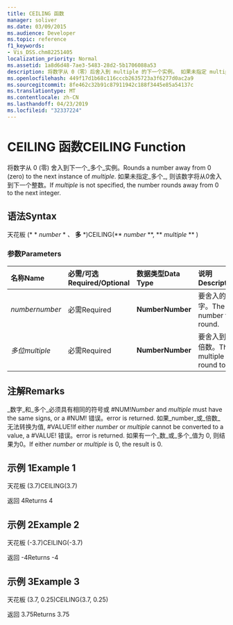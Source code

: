 ```yaml
---
title: CEILING 函数
manager: soliver
ms.date: 03/09/2015
ms.audience: Developer
ms.topic: reference
f1_keywords:
- Vis_DSS.chm82251405
localization_priority: Normal
ms.assetid: 1a8d6d48-7ae3-5483-28d2-5b1706088a53
description: 将数字从 0（零）后舍入到 multiple 的下一个实例。 如果未指定 multiple，会将数字从 0 后舍入到下一个整数。
ms.openlocfilehash: 449f17d1b68c116cccb2635723a3f6277d0ac2a9
ms.sourcegitcommit: 8fe462c32b91c87911942c188f3445e85a54137c
ms.translationtype: MT
ms.contentlocale: zh-CN
ms.lasthandoff: 04/23/2019
ms.locfileid: "32337224"
---
```

# <a name="ceiling-function"></a><span data-ttu-id="66eeb-104">CEILING 函数</span><span class="sxs-lookup"><span data-stu-id="66eeb-104">CEILING Function</span></span>

<span data-ttu-id="66eeb-105">将数字从 0 (零) 舍入到下一个_多个_实例。</span><span class="sxs-lookup"><span data-stu-id="66eeb-105">Rounds a number away from 0 (zero) to the next instance of  _multiple_.</span></span> <span data-ttu-id="66eeb-106">如果未指定_多个_, 则该数字将从0舍入到下一个整数。</span><span class="sxs-lookup"><span data-stu-id="66eeb-106">If  _multiple_ is not specified, the number rounds away from 0 to the next integer.</span></span> 
  
## <a name="syntax"></a><span data-ttu-id="66eeb-107">语法</span><span class="sxs-lookup"><span data-stu-id="66eeb-107">Syntax</span></span>

<span data-ttu-id="66eeb-108">天花板 (\* \* *number* \* *、* **多** \*)</span><span class="sxs-lookup"><span data-stu-id="66eeb-108">CEILING(\*\* *number* \*\*, \*\* *multiple* \*\* )</span></span> 
  
### <a name="parameters"></a><span data-ttu-id="66eeb-109">参数</span><span class="sxs-lookup"><span data-stu-id="66eeb-109">Parameters</span></span>

|<span data-ttu-id="66eeb-110">**名称**</span><span class="sxs-lookup"><span data-stu-id="66eeb-110">**Name**</span></span>|<span data-ttu-id="66eeb-111">**必需/可选**</span><span class="sxs-lookup"><span data-stu-id="66eeb-111">**Required/Optional**</span></span>|<span data-ttu-id="66eeb-112">**数据类型**</span><span class="sxs-lookup"><span data-stu-id="66eeb-112">**Data Type**</span></span>|<span data-ttu-id="66eeb-113">**说明**</span><span class="sxs-lookup"><span data-stu-id="66eeb-113">**Description**</span></span>|
|:-----|:-----|:-----|:-----|
| <span data-ttu-id="66eeb-114">_number_</span><span class="sxs-lookup"><span data-stu-id="66eeb-114">_number_</span></span> <br/> |<span data-ttu-id="66eeb-115">必需</span><span class="sxs-lookup"><span data-stu-id="66eeb-115">Required</span></span>  <br/> |<span data-ttu-id="66eeb-116">**Number**</span><span class="sxs-lookup"><span data-stu-id="66eeb-116">**Number**</span></span> <br/> |<span data-ttu-id="66eeb-117">要舍入的数字。</span><span class="sxs-lookup"><span data-stu-id="66eeb-117">The number to round.</span></span>  <br/> |
| <span data-ttu-id="66eeb-118">_多位_</span><span class="sxs-lookup"><span data-stu-id="66eeb-118">_multiple_</span></span> <br/> |<span data-ttu-id="66eeb-119">必需</span><span class="sxs-lookup"><span data-stu-id="66eeb-119">Required</span></span>  <br/> |<span data-ttu-id="66eeb-120">**Number**</span><span class="sxs-lookup"><span data-stu-id="66eeb-120">**Number**</span></span> <br/> |<span data-ttu-id="66eeb-121">要舍入到的倍数。</span><span class="sxs-lookup"><span data-stu-id="66eeb-121">The multiple to round to.</span></span>  <br/> |
   
## <a name="remarks"></a><span data-ttu-id="66eeb-122">注解</span><span class="sxs-lookup"><span data-stu-id="66eeb-122">Remarks</span></span>

 <span data-ttu-id="66eeb-123">_数字_和_多个_必须具有相同的符号或 #NUM!</span><span class="sxs-lookup"><span data-stu-id="66eeb-123">_Number_ and  _multiple_ must have the same signs, or a #NUM!</span></span> <span data-ttu-id="66eeb-124">错误。</span><span class="sxs-lookup"><span data-stu-id="66eeb-124">error is returned.</span></span> <span data-ttu-id="66eeb-125">如果_number_或_倍数_无法转换为值, #VALUE!</span><span class="sxs-lookup"><span data-stu-id="66eeb-125">If either  _number_ or  _multiple_ cannot be converted to a value, a #VALUE!</span></span> <span data-ttu-id="66eeb-126">错误。</span><span class="sxs-lookup"><span data-stu-id="66eeb-126">error is returned.</span></span> <span data-ttu-id="66eeb-127">如果有一个_数_或_多个_值为 0, 则结果为0。</span><span class="sxs-lookup"><span data-stu-id="66eeb-127">If either  _number_ or  _multiple_ is 0, the result is 0.</span></span> 
  
## <a name="example-1"></a><span data-ttu-id="66eeb-128">示例 1</span><span class="sxs-lookup"><span data-stu-id="66eeb-128">Example 1</span></span>

<span data-ttu-id="66eeb-129">天花板 (3.7)</span><span class="sxs-lookup"><span data-stu-id="66eeb-129">CEILING(3.7)</span></span>
  
<span data-ttu-id="66eeb-130">返回 4</span><span class="sxs-lookup"><span data-stu-id="66eeb-130">Returns 4</span></span>
  
## <a name="example-2"></a><span data-ttu-id="66eeb-131">示例 2</span><span class="sxs-lookup"><span data-stu-id="66eeb-131">Example 2</span></span>

<span data-ttu-id="66eeb-132">天花板 (-3.7)</span><span class="sxs-lookup"><span data-stu-id="66eeb-132">CEILING(-3.7)</span></span>
  
<span data-ttu-id="66eeb-133">返回 -4</span><span class="sxs-lookup"><span data-stu-id="66eeb-133">Returns -4</span></span>
  
## <a name="example-3"></a><span data-ttu-id="66eeb-134">示例 3</span><span class="sxs-lookup"><span data-stu-id="66eeb-134">Example 3</span></span>

<span data-ttu-id="66eeb-135">天花板 (3.7, 0.25)</span><span class="sxs-lookup"><span data-stu-id="66eeb-135">CEILING(3.7, 0.25)</span></span>
  
<span data-ttu-id="66eeb-136">返回 3.75</span><span class="sxs-lookup"><span data-stu-id="66eeb-136">Returns 3.75</span></span>
  

